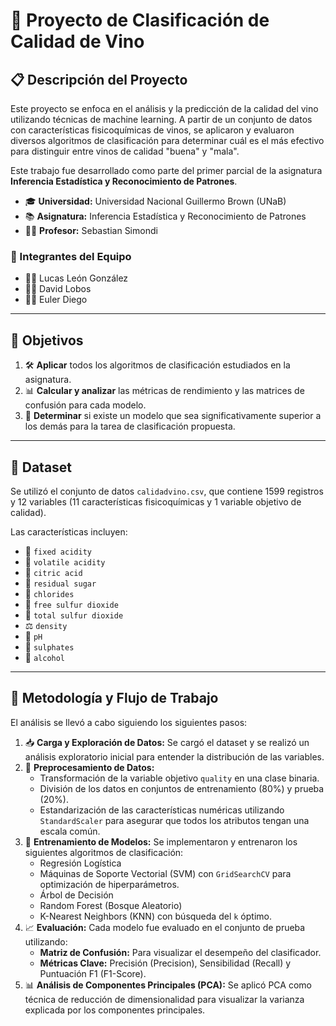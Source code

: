 # 🍷 Proyecto de Clasificación de Calidad de Vino

## 📋 Descripción del Proyecto

Este proyecto se enfoca en el análisis y la predicción de la calidad del vino utilizando técnicas de machine learning. A partir de un conjunto de datos con características fisicoquímicas de vinos, se aplicaron y evaluaron diversos algoritmos de clasificación para determinar cuál es el más efectivo para distinguir entre vinos de calidad "buena" y "mala".

Este trabajo fue desarrollado como parte del primer parcial de la asignatura **Inferencia Estadística y Reconocimiento de Patrones**.

* 🎓 **Universidad:** Universidad Nacional Guillermo Brown (UNaB)  
* 📚 **Asignatura:** Inferencia Estadística y Reconocimiento de Patrones  
* 👨‍🏫 **Profesor:** Sebastian Simondi  


### 👥 Integrantes del Equipo

* 👨‍💻 Lucas León González  
* 👨‍💻 David Lobos  
* 👨‍💻 Euler Diego  

---

## 🎯 Objetivos

1.  🛠️ **Aplicar** todos los algoritmos de clasificación estudiados en la asignatura.  
2.  📊 **Calcular y analizar** las métricas de rendimiento y las matrices de confusión para cada modelo.  
3.  🎯 **Determinar** si existe un modelo que sea significativamente superior a los demás para la tarea de clasificación propuesta.  

---

## 📂 Dataset

Se utilizó el conjunto de datos `calidadvino.csv`, que contiene 1599 registros y 12 variables (11 características fisicoquímicas y 1 variable objetivo de calidad).

Las características incluyen:  
* 🍋 `fixed acidity`  
* 🍊 `volatile acidity`  
* 🍋 `citric acid`  
* 🍭 `residual sugar`  
* 🧂 `chlorides`  
* 💨 `free sulfur dioxide`  
* 💨 `total sulfur dioxide`  
* ⚖️ `density`  
* 🧪 `pH`  
* 🧴 `sulphates`  
* 🍾 `alcohol`  


---

## 🔄 Metodología y Flujo de Trabajo

El análisis se llevó a cabo siguiendo los siguientes pasos:

1.  📥 **Carga y Exploración de Datos:** Se cargó el dataset y se realizó un análisis exploratorio inicial para entender la distribución de las variables.  
2.  🧹 **Preprocesamiento de Datos:**  
    * Transformación de la variable objetivo `quality` en una clase binaria.  
    * División de los datos en conjuntos de entrenamiento (80%) y prueba (20%).  
    * Estandarización de las características numéricas utilizando `StandardScaler` para asegurar que todos los atributos tengan una escala común.  
3.  🤖 **Entrenamiento de Modelos:** Se implementaron y entrenaron los siguientes algoritmos de clasificación:  
    * Regresión Logística  
    * Máquinas de Soporte Vectorial (SVM) con `GridSearchCV` para optimización de hiperparámetros.  
    * Árbol de Decisión  
    * Random Forest (Bosque Aleatorio)  
    * K-Nearest Neighbors (KNN) con búsqueda del `k` óptimo.  
4.  📈 **Evaluación:** Cada modelo fue evaluado en el conjunto de prueba utilizando:  
    * **Matriz de Confusión:** Para visualizar el desempeño del clasificador.  
    * **Métricas Clave:** Precisión (Precision), Sensibilidad (Recall) y Puntuación F1 (F1-Score).  
5.  📊 **Análisis de Componentes Principales (PCA):** Se aplicó PCA como técnica de reducción de dimensionalidad para visualizar la varianza explicada por los componentes principales.

